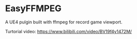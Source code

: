 # EasyFFMPEG
A UE4 pulgin built with ffmpeg for record game viewport.

Turtorial video: https://www.bilibili.com/video/BV19f4y1472M/

